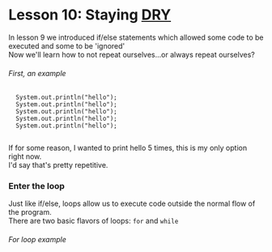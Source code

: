 # Lesson 10: Staying [DRY](https://en.wikipedia.org/wiki/Don%27t_repeat_yourself)
In lesson 9 we introduced if/else statements which allowed some code to be executed and some to be 'ignored'\
Now we'll learn how to not repeat ourselves...or always repeat ourselves?

###### First, an example
```
  System.out.println("hello");
  System.out.println("hello");
  System.out.println("hello");
  System.out.println("hello");
  System.out.println("hello");
  
```
If for some reason, I wanted to print hello 5 times, this is my only option right now.\
I'd say that's pretty repetitive.

### Enter the loop
Just  like if/else, loops allow us to execute code outside the normal flow of the program.\
There are two basic flavors of loops: `for` and `while`

###### For loop example
```
  
```
